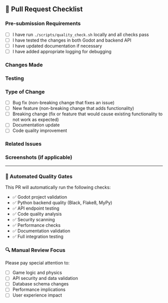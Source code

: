 ## 🚀 Pull Request Checklist

### Pre-submission Requirements
- [ ] I have run `./scripts/quality_check.sh` locally and all checks pass
- [ ] I have tested the changes in both Godot and backend API
- [ ] I have updated documentation if necessary
- [ ] I have added appropriate logging for debugging

### Changes Made
<!-- Describe the changes you made and why -->

### Testing
<!-- Describe how you tested these changes -->

### Type of Change
- [ ] Bug fix (non-breaking change that fixes an issue)
- [ ] New feature (non-breaking change that adds functionality)  
- [ ] Breaking change (fix or feature that would cause existing functionality to not work as expected)
- [ ] Documentation update
- [ ] Code quality improvement

### Related Issues
<!-- Link any related issues: Fixes #123, Related to #456 -->

### Screenshots (if applicable)
<!-- Add screenshots for UI changes or visual features -->

---

### 🤖 Automated Quality Gates
This PR will automatically run the following checks:
- ✅ Godot project validation
- ✅ Python backend quality (Black, Flake8, MyPy)
- ✅ API endpoint testing
- ✅ Code quality analysis
- ✅ Security scanning
- ✅ Performance checks
- ✅ Documentation validation
- ✅ Full integration testing

### 🔍 Manual Review Focus
Please pay special attention to:
- [ ] Game logic and physics
- [ ] API security and data validation
- [ ] Database schema changes
- [ ] Performance implications
- [ ] User experience impact 